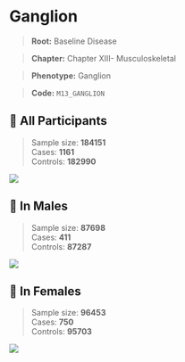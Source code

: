 # Ganglion

> **Root:** Baseline Disease  

> **Chapter:** Chapter XIII- Musculoskeletal  

> **Phenotype:** Ganglion  

> **Code:** `M13_GANGLION`

## 🧪 All Participants  
> Sample size: **184151**  
> Cases: **1161**  
> Controls: **182990**
<img src="/Disease/Figures/ALL/Incidence/M13_GANGLION.png"/>
<CsvTable src="/Disease_Data/ALL/Incidence/COX_M13_GANGLION.csv" label="🔍 View full results" />

## 👨 In Males  
> Sample size: **87698**  
> Cases: **411**  
> Controls: **87287**
<img src="/Disease/Figures/Male/Incidence/M13_GANGLION.png"/>
<CsvTable src="/Disease_Data/Male/Incidence/COX_M13_GANGLION.csv" label="🔍 View full results" />

## 👩 In Females  
> Sample size: **96453**  
> Cases: **750**  
> Controls: **95703**
<img src="/Disease/Figures/Female/Incidence/M13_GANGLION.png"/>
<CsvTable src="/Disease_Data/Female/Incidence/COX_M13_GANGLION.csv" label="🔍 View full results" />
